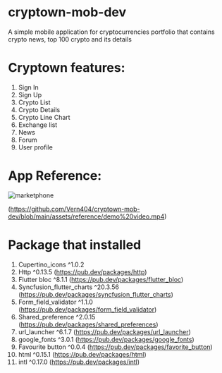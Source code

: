# cryptown-mob-dev
 A simple mobile application for cryptocurrencies portfolio that contains crypto news, top 100 crypto and its details
 
# Cryptown features:
 1. Sign In
 2. Sign Up
 3. Crypto List
 4. Crypto Details
 5. Crypto Line Chart
 6. Exchange list
 7. News
 8. Forum
 9. User profile
 
# App Reference:
 ![marketphone](https://user-images.githubusercontent.com/108507098/205570878-752d512b-22b6-4fb8-9781-7aa5c0ddbf92.png)

(https://github.com/Vern404/cryptown-mob-dev/blob/main/assets/reference/demo%20video.mp4)

# Package that installed 
1. Cupertino_icons ^1.0.2
2. Http ^0.13.5 (https://pub.dev/packages/http)
3. Flutter bloc ^8.1.1 (https://pub.dev/packages/flutter_bloc)
4. Syncfusion_flutter_charts ^20.3.56 (https://pub.dev/packages/syncfusion_flutter_charts)
5. Form_field_validator ^1.1.0 (https://pub.dev/packages/form_field_validator)
6. Shared_preference ^2.0.15 (https://pub.dev/packages/shared_preferences)
7. url_launcher ^6.1.7 (https://pub.dev/packages/url_launcher)
8. google_fonts ^3.0.1 (https://pub.dev/packages/google_fonts)
9. Favourite button ^0.0.4 (https://pub.dev/packages/favorite_button)
10. html ^0.15.1 (https://pub.dev/packages/html)
11. intl ^0.17.0 (https://pub.dev/packages/intl)

